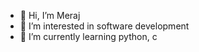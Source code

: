 - 👋 Hi, I’m Meraj
- 👀 I’m interested in software development
- 🌱 I’m currently learning python, c


<!---
meraj-iitm/meraj-iitm is a ✨ special ✨ repository because its `README.md` (this file) appears on your GitHub profile.
You can click the Preview link to take a look at your changes.
--->
